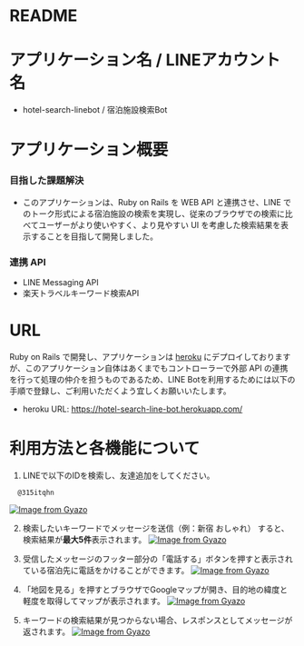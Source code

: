 # README

# アプリケーション名 / LINEアカウント名
- hotel-search-linebot / 宿泊施設検索Bot

# アプリケーション概要

### 目指した課題解決
- このアプリケーションは、Ruby on Rails を WEB API と連携させ、LINE でのトーク形式による宿泊施設の検索を実現し、従来のブラウザでの検索に比べてユーザーがより使いやすく、より見やすい UI を考慮した検索結果を表示することを目指して開発しました。


### 連携 API
- LINE Messaging API
- 楽天トラベルキーワード検索API

# URL
Ruby on Rails で開発し、アプリケーションは [heroku](https://hotel-search-line-bot.herokuapp.com/) にデプロイしておりますが、このアプリケーション自体はあくまでもコントローラーで外部 API の連携を行って処理の仲介を担うものであるため、LINE Botを利用するためには以下の手順で登録し、ご利用いただくよう宜しくお願いいたします。

- heroku URL: https://hotel-search-line-bot.herokuapp.com/


# 利用方法と各機能について
1. LINEで以下のIDを検索し、友達追加をしてください。

```
  @315itqhn
```

[![Image from Gyazo](https://i.gyazo.com/a18e47da6c8a9424c96985dd39cd7f50.jpg)](https://gyazo.com/a18e47da6c8a9424c96985dd39cd7f50)


2. 検索したいキーワードでメッセージを送信（例：新宿 おしゃれ） すると、検索結果が**最大5件**表示されます。
[![Image from Gyazo](https://i.gyazo.com/b961560251eeefb9a5ce0129fd3c7474.jpg)](https://gyazo.com/b961560251eeefb9a5ce0129fd3c7474)


3. 受信したメッセージのフッター部分の「電話する」ボタンを押すと表示されている宿泊先に電話をかけることができます。
[![Image from Gyazo](https://i.gyazo.com/2d7f92f308bb3d7c683fb1509baef5dd.jpg)](https://gyazo.com/2d7f92f308bb3d7c683fb1509baef5dd)


4. 「地図を見る」を押すとブラウザでGoogleマップが開き、目的地の緯度と軽度を取得してマップが表示されます。
[![Image from Gyazo](https://i.gyazo.com/a0f6a66b81e9241a76f0f944b549d8d9.jpg)](https://gyazo.com/a0f6a66b81e9241a76f0f944b549d8d9)


5. キーワードの検索結果が見つからない場合、レスポンスとしてメッセージが返されます。
[![Image from Gyazo](https://i.gyazo.com/9087ac02437c7edb0de6578435ad7c1e.jpg)](https://gyazo.com/9087ac02437c7edb0de6578435ad7c1e)
